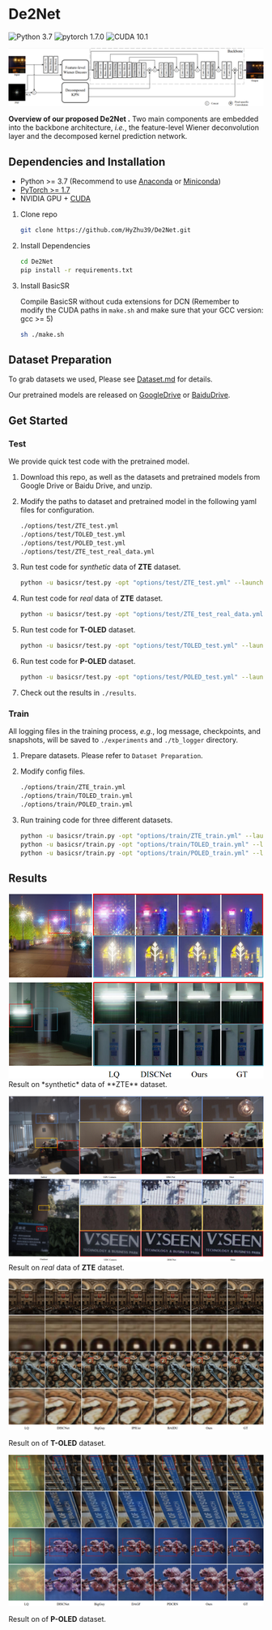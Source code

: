# De2Net 

![Python 3.7](https://img.shields.io/badge/python-3.7-green.svg?style=plastic)
![pytorch 1.7.0](https://img.shields.io/badge/pytorch-1.7.0-green.svg?style=plastic)
![CUDA 10.1](https://camo.githubusercontent.com/5e1f2e59c9910aa4426791d95a714f1c90679f5a/68747470733a2f2f696d672e736869656c64732e696f2f62616467652f637564612d31302e312d677265656e2e7376673f7374796c653d706c6173746963)


![overall_structure](./asset/architecture.png)

**Overview of our proposed De2Net .** Two main components are embedded into the backbone architecture, *i.e.*, the feature-level Wiener deconvolution layer and the decomposed kernel prediction network.




## Dependencies and Installation

- Python >= 3.7 (Recommend to use [Anaconda](https://www.anaconda.com/download/#linux) or [Miniconda](https://docs.conda.io/en/latest/miniconda.html))
- [PyTorch >= 1.7](https://pytorch.org/)
- NVIDIA GPU + [CUDA](https://developer.nvidia.com/cuda-downloads)

1. Clone repo

   ```bash
   git clone https://github.com/HyZhu39/De2Net.git
   ```

1. Install Dependencies

   ```bash
   cd De2Net
   pip install -r requirements.txt
   ```

1. Install BasicSR

   Compile BasicSR without cuda extensions for DCN (Remember to modify the CUDA paths in `make.sh` and make sure that your GCC version: gcc >= 5) <br>

    ```bash
    sh ./make.sh
    ```



## Dataset Preparation

To grab datasets we used, Please see [Dataset.md](./Dataset.md) for details.

Our pretrained models are released on [GoogleDrive](https://drive.google.com/file/d/1rDOBpeZZKlBiwSZ7J4m01DfSTmYLFaFU/view?usp=drive_link) or [BaiduDrive](https://pan.baidu.com/s/1xoJhrgfI3g-1s10VR4ND0w?pwd=D2NT).



## Get Started

### Test

We provide quick test code with the pretrained model. 

1. Download this repo, as well as the datasets and pretrained models from Google Drive or Baidu Drive, and unzip.

2. Modify the paths to dataset and pretrained model in the following yaml files for configuration.

   ```bash
   ./options/test/ZTE_test.yml
   ./options/test/TOLED_test.yml
   ./options/test/POLED_test.yml
   ./options/test/ZTE_test_real_data.yml
   ```

3. Run test code for *synthetic* data of  **ZTE**  dataset.

   ```bash
   python -u basicsr/test.py -opt "options/test/ZTE_test.yml" --launcher="none"
   ```

4. Run test code for *real* data of  **ZTE**  dataset.

   ```bash
   python -u basicsr/test.py -opt "options/test/ZTE_test_real_data.yml" --launcher="none"
   ```

5. Run test code for  **T-OLED**  dataset.

   ```bash
   python -u basicsr/test.py -opt "options/test/TOLED_test.yml" --launcher="none"
   ```

6. Run test code for  **P-OLED**  dataset.

   ```bash
   python -u basicsr/test.py -opt "options/test/POLED_test.yml" --launcher="none"
   ```

7. Check out the results in `./results`.

### Train

All logging files in the training process, *e.g.*, log message, checkpoints, and snapshots, will be saved to `./experiments` and `./tb_logger` directory.

1. Prepare datasets. Please refer to `Dataset Preparation`.

1. Modify config files.

   ```bash
   ./options/train/ZTE_train.yml
   ./options/train/TOLED_train.yml
   ./options/train/POLED_train.yml
   ```

1. Run training code for three different datasets. 

   ```bash
   python -u basicsr/train.py -opt "options/train/ZTE_train.yml" --launcher="none"
   python -u basicsr/train.py -opt "options/train/TOLED_train.yml" --launcher="none"
   python -u basicsr/train.py -opt "options/train/POLED_train.yml" --launcher="none"
   ```



## Results

<img src="asset/ZTE_syn.png" alt="ZTE_syn_result" style="zoom:120%;" />
Result on *synthetic* data of  **ZTE** dataset.

![ZTE_real_result](asset/ZTE_real.png)
Result on *real* data of **ZTE** dataset.

![TOLED](./asset/TOLED.png)

Result on of **T-OLED** dataset.

![POLED](./asset/POLED.png)

Result on of **P-OLED** dataset.
